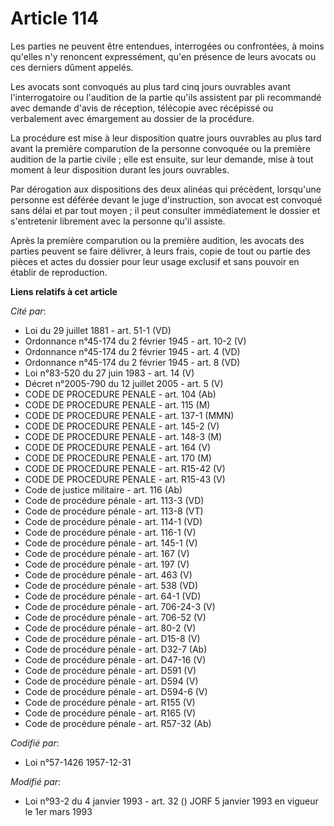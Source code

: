 # Article 114

Les parties ne peuvent être entendues, interrogées ou confrontées, à moins qu'elles n'y renoncent expressément, qu'en
présence de leurs avocats ou ces derniers dûment appelés.

Les avocats sont convoqués au plus tard cinq jours ouvrables avant l'interrogatoire ou l'audition de la partie qu'ils
assistent par pli recommandé avec demande d'avis de réception, télécopie avec récépissé ou verbalement avec émargement au
dossier de la procédure.

La procédure est mise à leur disposition quatre jours ouvrables au plus tard avant la première comparution de la personne
convoquée ou la première audition de la partie civile ; elle est ensuite, sur leur demande, mise à tout moment à leur
disposition durant les jours ouvrables.

Par dérogation aux dispositions des deux alinéas qui précèdent, lorsqu'une personne est déférée devant le juge d'instruction,
son avocat est convoqué sans délai et par tout moyen ; il peut consulter immédiatement le dossier et s'entretenir librement
avec la personne qu'il assiste.

Après la première comparution ou la première audition, les avocats des parties peuvent se faire délivrer, à leurs frais,
copie de tout ou partie des pièces et actes du dossier pour leur usage exclusif et sans pouvoir en établir de reproduction.

**Liens relatifs à cet article**

_Cité par_:

  - Loi du 29 juillet 1881 - art. 51-1 (VD)
  - Ordonnance n°45-174 du 2 février 1945 - art. 10-2 (V)
  - Ordonnance n°45-174 du 2 février 1945 - art. 4 (VD)
  - Ordonnance n°45-174 du 2 février 1945 - art. 8 (VD)
  - Loi n°83-520 du 27 juin 1983 - art. 14 (V)
  - Décret n°2005-790 du 12 juillet 2005 - art. 5 (V)
  - CODE DE PROCEDURE PENALE - art. 104 (Ab)
  - CODE DE PROCEDURE PENALE - art. 115 (M)
  - CODE DE PROCEDURE PENALE - art. 137-1 (MMN)
  - CODE DE PROCEDURE PENALE - art. 145-2 (V)
  - CODE DE PROCEDURE PENALE - art. 148-3 (M)
  - CODE DE PROCEDURE PENALE - art. 164 (V)
  - CODE DE PROCEDURE PENALE - art. 170 (M)
  - CODE DE PROCEDURE PENALE - art. R15-42 (V)
  - CODE DE PROCEDURE PENALE - art. R15-43 (V)
  - Code de justice militaire - art. 116 (Ab)
  - Code de procédure pénale - art. 113-3 (VD)
  - Code de procédure pénale - art. 113-8 (VT)
  - Code de procédure pénale - art. 114-1 (VD)
  - Code de procédure pénale - art. 116-1 (V)
  - Code de procédure pénale - art. 145-1 (V)
  - Code de procédure pénale - art. 167 (V)
  - Code de procédure pénale - art. 197 (V)
  - Code de procédure pénale - art. 463 (V)
  - Code de procédure pénale - art. 538 (VD)
  - Code de procédure pénale - art. 64-1 (VD)
  - Code de procédure pénale - art. 706-24-3 (V)
  - Code de procédure pénale - art. 706-52 (V)
  - Code de procédure pénale - art. 80-2 (V)
  - Code de procédure pénale - art. D15-8 (V)
  - Code de procédure pénale - art. D32-7 (Ab)
  - Code de procédure pénale - art. D47-16 (V)
  - Code de procédure pénale - art. D591 (V)
  - Code de procédure pénale - art. D594 (V)
  - Code de procédure pénale - art. D594-6 (V)
  - Code de procédure pénale - art. R155 (V)
  - Code de procédure pénale - art. R165 (V)
  - Code de procédure pénale - art. R57-32 (Ab)

_Codifié par_:

  - Loi n°57-1426 1957-12-31

_Modifié par_:

  - Loi n°93-2 du 4 janvier 1993 - art. 32 () JORF 5 janvier 1993 en vigueur le 1er mars 1993
